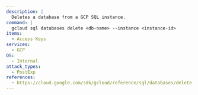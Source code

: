 ```yaml
---
description: |
  Deletes a database from a GCP SQL instance.
command: |
  gcloud sql databases delete <db-name> --instance <instance-id>
items:
  - Access Keys
services:
  - GCP
OS:
  - Internal
attack_types:
  - PostExp
references:
  - https://cloud.google.com/sdk/gcloud/reference/sql/databases/delete
---
```

